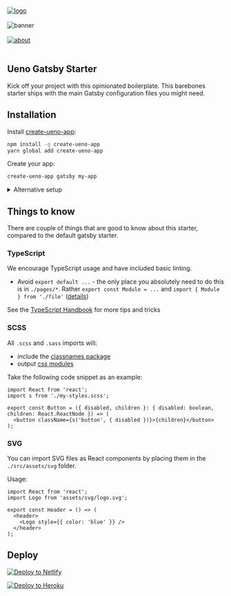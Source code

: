 [![logo](https://user-images.githubusercontent.com/937328/51597521-57c62380-1ef3-11e9-99ed-7f9ac3f2804e.png)](https://ueno.co/?utm_source=github&utm_campaign=ueno-gatsby-starter)
<br /><br />
![banner](https://user-images.githubusercontent.com/937328/53875866-6da02b80-3ffd-11e9-8f45-15e80e876c81.png)
<br /><br />
[![about](https://user-images.githubusercontent.com/937328/51540139-999c8e80-1e4d-11e9-866d-284657a34744.png)](https://ueno.co/contact/?utm_source=github&utm_campaign=ueno-gatsby-starter)
<br /><br />

## Ueno Gatsby Starter

Kick off your project with this opinionated boilerplate. This barebones starter ships with the main Gatsby configuration files you might need.

## Installation

Install [create-ueno-app](https://github.com/ueno-llc/create-ueno-app):

```bash
npm install -g create-ueno-app
yarn global add create-ueno-app
```

Create your app:

```bash
create-ueno-app gatsby my-app
```

<details>
  <summary>Alternative setup</summary>

  You also have the choice to use `gatsby-cli` to setup your project without installing `create-ueno-app`.

  ```bash
  npm install -g gatsby-cli
  gatsby new my-app "https://github.com/ueno-llc/ueno-gatsby-starter#master --recursive"
  ```

  We recommend you changing straight away `src/components/link/Link.tsx` which is use for our 3 starter kits. You probably want something similar to that: [Link.tsx](https://github.com/ueno-llc/create-ueno-app/blob/master/overwrites/gatsby/Link.tsx).
</details>

## Things to know

There are couple of things that are good to know about this starter, compared to the default gatsby starter.

### TypeScript

We encourage TypeScript usage and have included basic linting.

- Avoid `export default ...` - the only place you absolutely need to do this is in `./pages/*`. Rather `export const Module = ...` and `import { Module } from './file'` ([details](https://basarat.gitbooks.io/typescript/docs/tips/defaultIsBad.html))

See the [TypeScript Handbook](https://basarat.gitbooks.io/typescript) for more tips and tricks

### SCSS

All `.scss` and `.sass` imports will:

- include the [classnames package](https://www.npmjs.com/package/classnames-loader)
- output [css modules](https://github.com/css-modules/css-modules)

Take the following code snippet as an example:

```tsx
import React from 'react';
import s from './my-styles.scss';

export const Button = ({ disabled, children }: { disabled: boolean, children: React.ReactNode }) => (
  <button className={s('button', { disabled })}>{children}</button>
);
```

### SVG

You can import SVG files as React components by placing them in the `./src/assets/svg` folder.

Usage:
```tsx
import React from 'react';
import Logo from 'assets/svg/logo.svg';

export const Header = () => (
  <header>
    <Logo style={{ color: 'blue' }} />
  </header>
);
```

## Deploy

[![Deploy to Netlify](https://www.netlify.com/img/deploy/button.svg)](https://app.netlify.com/start/deploy?repository=https://github.com/gatsbyjs/gatsby-starter-default)

[![Deploy to Heroku](https://www.herokucdn.com/deploy/button.svg)](https://heroku.com/deploy)
